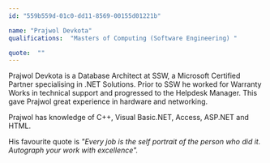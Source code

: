 ```yaml
---
id: "559b559d-01c0-dd11-8569-00155d01221b"

name: "Prajwol Devkota"
qualifications:  "Masters of Computing (Software Engineering) "

quote:  ""
---
```


Prajwol Devkota is a Database Architect at SSW, a Microsoft Certified Partner specialising in .NET Solutions. Prior to SSW he worked for Warranty Works in technical support and progressed to the Helpdesk Manager. This gave Prajwol great experience in hardware and networking.

Prajwol has knowledge of C++, Visual Basic.NET, Access, ASP.NET and HTML.

His favourite quote is *"Every job is the self portrait of the person who did it. Autograph your work with excellence".*
